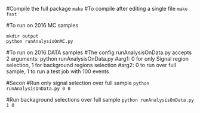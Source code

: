 #Compile the full package
`make`
#To compile after editing a single file
`make fast`

#To run on 2016 MC samples

```
mkdir output
python runAnalysisOnMC.py
```
#To run on 2016 DATA samples
#The config runAnalysisOnData.py accepts 2 arguments: python runAnalysisOnData.py <arg1> <arg2> 
#arg1: 0 for only Signal region selection, 1 for background regions selection
#arg2: 0 to run over full sample, 1 to run a test job with 100 events

#Secon
#Run only signal selection over full sample
`python runAnalysisOnData.py 0 0`

#Run backaground selections over full sample
`python runAnalysisOnData.py 1 0`
